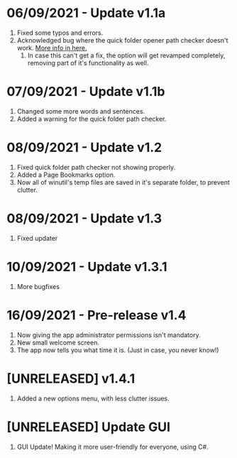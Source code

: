 # 06/09/2021 - Update v1.1a
1. Fixed some typos and errors.
2. Acknowledged bug where the quick folder opener path checker doesn't work. [More info in here.](https://github.com/SteveYT77/winutil/issues/1)
   1. In case this can't get a fix, the option will get revamped completely, removing part of it's functionality as well.

# 07/09/2021 - Update v1.1b
1. Changed some more words and sentences.
2. Added a warning for the quick folder path checker.

# 08/09/2021 - Update v1.2
1. Fixed quick folder path checker not showing properly.
2. Added a Page Bookmarks option.
3. Now all of winutil's temp files are saved in it's separate folder, to prevent clutter.

# 08/09/2021 - Update v1.3
1. Fixed updater

# 10/09/2021 - Update v1.3.1
1. More bugfixes

# 16/09/2021 - Pre-release v1.4
1. Now giving the app administrator permissions isn't mandatory.
2. New small welcome screen.
3. The app now tells you what time it is. (Just in case, you never know!)

# [UNRELEASED] v1.4.1
1. Added a new options menu, with less clutter issues.

# [UNRELEASED] Update GUI
1. GUI Update! Making it more user-friendly for everyone, using C#.
